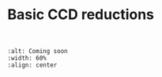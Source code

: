 # Basic CCD reductions

<br>

```{image} /_static/coming_soon.png
:alt: Coming soon
:width: 60%
:align: center
```
